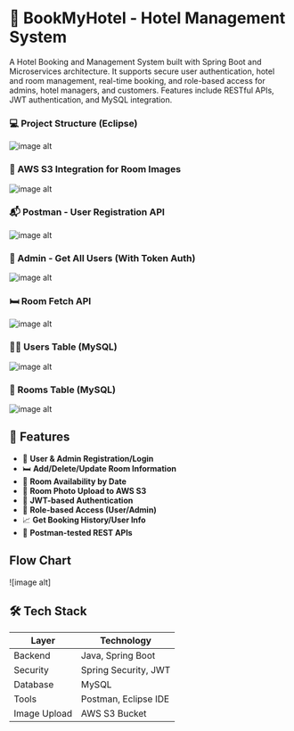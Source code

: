 # 🏨 BookMyHotel - Hotel Management System
A Hotel Booking and Management System built with Spring Boot and Microservices architecture. It supports secure user authentication, hotel and room management, real-time booking, and role-based access for admins, hotel managers, and customers. Features include RESTful APIs, JWT authentication, and MySQL integration.


### 💻 Project Structure (Eclipse)
![image alt]()

### 🔐 AWS S3 Integration for Room Images
![image alt]()

### 📬 Postman - User Registration API
![image alt]()

### 🔑 Admin - Get All Users (With Token Auth)
![image alt]()

### 🛏 Room Fetch API
![image alt]()

### 🧑‍💼 Users Table (MySQL)
![image alt]()

### 🏨 Rooms Table (MySQL)
![image alt]()


## 🚀 Features

- 👥 **User & Admin Registration/Login**
- 🛏️ **Add/Delete/Update Room Information**
- 📆 **Room Availability by Date**
- 📂 **Room Photo Upload to AWS S3**
- 📜 **JWT-based Authentication**
- 🔐 **Role-based Access (User/Admin)**
- 📈 **Get Booking History/User Info**
- 🧪 **Postman-tested REST APIs**

## Flow Chart
![image alt]

## 🛠 Tech Stack

| Layer        | Technology           |
|--------------|----------------------|
| Backend      | Java, Spring Boot    |
| Security     | Spring Security, JWT |
| Database     | MySQL                |
| Tools        | Postman, Eclipse IDE |
| Image Upload | AWS S3 Bucket        |

